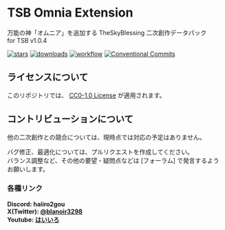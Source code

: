 # TSB Omnia Extension

万能の神「オムニア」を追加する TheSkyBlessing 二次創作データパック  
for TSB v1.0.4

[![stars](https://img.shields.io/github/stars/haiiro2gou/TSB-OmniaExt?logo=github)](https://github.com/haiiro2gou/TSB-OmniaExt/stargazers)
[![downloads](https://img.shields.io/github/downloads/haiiro2gou/TSB-OmniaExt/total?logo=github)](https://github.com/haiiro2gou/TSB-OmniaExt/releases/latest)
[![workflow](https://img.shields.io/github/actions/workflow/status/haiiro2gou/TSB-OmniaExt/datapack-linter.yml?branch=master&label=linter)](https://github.com/haiiro2gou/TSB-OmniaExt/actions?query=workflow%3Alint-datapack)
[![Conventional Commits](https://img.shields.io/badge/Conventional%20Commits-1.0.0-%23FE5196?logo=conventionalcommits&logoColor=white)](https://conventionalcommits.org)

## ライセンスについて

このリポジトリでは、 [CC0-1.0 License](LICENSE) が適用されます。

## コントリビューションについて

他の二次創作との競合については、現時点では対応の予定はありません。

バグ修正、最適化については、プルリクエストを作成してください。  
バランス調整など、その他の要望・疑問点などは [フォーラム] で発言するようお願いします。

### 各種リンク

**Discord: haiiro2gou**  
**X(Twitter): [@blanoir3298](https://x.com/blanoir3298)**  
**Youtube: [はいいろ](https://www.youtube.com/@haiiro2gou)**
